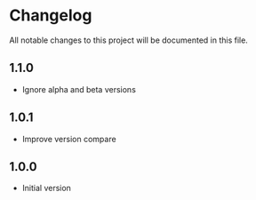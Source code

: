 # Changelog

All notable changes to this project will be documented in this file.

## 1.1.0

- Ignore alpha and beta versions
      
## 1.0.1

- Improve version compare

## 1.0.0

- Initial version

